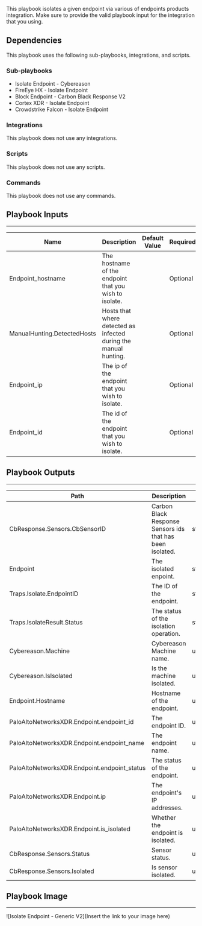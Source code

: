 This playbook isolates a given endpoint via various of endpoints products integration.
Make sure to provide the valid playbook input for the integration that you using.

## Dependencies
This playbook uses the following sub-playbooks, integrations, and scripts.

### Sub-playbooks
* Isolate Endpoint - Cybereason
* FireEye HX - Isolate Endpoint 
* Block Endpoint - Carbon Black Response V2
* Cortex XDR - Isolate Endpoint
* Crowdstrike Falcon - Isolate Endpoint 

### Integrations
This playbook does not use any integrations.

### Scripts
This playbook does not use any scripts.

### Commands
This playbook does not use any commands.

## Playbook Inputs
---

| **Name** | **Description** | **Default Value** | **Required** |
| --- | --- | --- | --- |
| Endpoint_hostname | The hostname of the endpoint that you wish to isolate. |  | Optional |
| ManualHunting.DetectedHosts | Hosts that where detected as infected during the manual hunting. |  | Optional |
| Endpoint_ip | The ip of the endpoint that you wish to isolate. |  | Optional |
| Endpoint_id | The id of the endpoint that you wish to isolate. |  | Optional |

## Playbook Outputs
---

| **Path** | **Description** | **Type** |
| --- | --- | --- |
| CbResponse.Sensors.CbSensorID | Carbon Black Response Sensors ids that has been isolated. | string |
| Endpoint | The isolated enpoint. | string |
| Traps.Isolate.EndpointID | The ID of the endpoint. | string |
| Traps.IsolateResult.Status | The status of the isolation operation. | string |
| Cybereason.Machine | Cybereason Machine name. | unknown |
| Cybereason.IsIsolated | Is the machine isolated. | unknown |
| Endpoint.Hostname | Hostname of the endpoint. | unknown |
| PaloAltoNetworksXDR.Endpoint.endpoint_id | The endpoint ID. | unknown |
| PaloAltoNetworksXDR.Endpoint.endpoint_name | The endpoint name. | unknown |
| PaloAltoNetworksXDR.Endpoint.endpoint_status | The status of the endpoint. | unknown |
| PaloAltoNetworksXDR.Endpoint.ip | The endpoint's IP addresses. | unknown |
| PaloAltoNetworksXDR.Endpoint.is_isolated | Whether the endpoint is isolated. | unknown |
| CbResponse.Sensors.Status | Sensor status. | unknown |
| CbResponse.Sensors.Isolated | Is sensor isolated. | unknown |

## Playbook Image
---
![Isolate Endpoint - Generic V2](Insert the link to your image here)